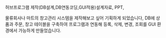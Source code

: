 허브프로그램 제작(DB설계,DB연동코딩,GUI적용)설계자료, PPT,

물류회사나 마트의 창고관리 시스템을 제작해보고 싶어 기획하게 되었습니다, DB에 상품과 주문, 창고 테이블을 구축하여 프로그램과 연동해 등록, 삭제, 변경, 조회를 GUI 환경에서 가능하게 만들었습니다.
